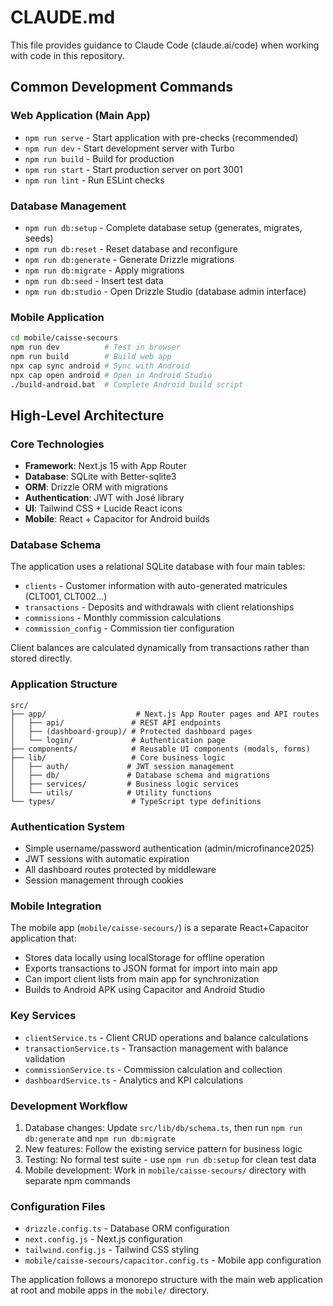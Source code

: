 # CLAUDE.md

This file provides guidance to Claude Code (claude.ai/code) when working with code in this repository.

## Common Development Commands

### Web Application (Main App)
- `npm run serve` - Start application with pre-checks (recommended)
- `npm run dev` - Start development server with Turbo
- `npm run build` - Build for production
- `npm run start` - Start production server on port 3001
- `npm run lint` - Run ESLint checks

### Database Management
- `npm run db:setup` - Complete database setup (generates, migrates, seeds)
- `npm run db:reset` - Reset database and reconfigure
- `npm run db:generate` - Generate Drizzle migrations
- `npm run db:migrate` - Apply migrations
- `npm run db:seed` - Insert test data
- `npm run db:studio` - Open Drizzle Studio (database admin interface)

### Mobile Application
```bash
cd mobile/caisse-secours
npm run dev          # Test in browser
npm run build        # Build web app
npx cap sync android # Sync with Android
npx cap open android # Open in Android Studio
./build-android.bat  # Complete Android build script
```

## High-Level Architecture

### Core Technologies
- **Framework**: Next.js 15 with App Router
- **Database**: SQLite with Better-sqlite3
- **ORM**: Drizzle ORM with migrations
- **Authentication**: JWT with José library
- **UI**: Tailwind CSS + Lucide React icons
- **Mobile**: React + Capacitor for Android builds

### Database Schema
The application uses a relational SQLite database with four main tables:
- `clients` - Customer information with auto-generated matricules (CLT001, CLT002...)
- `transactions` - Deposits and withdrawals with client relationships
- `commissions` - Monthly commission calculations
- `commission_config` - Commission tier configuration

Client balances are calculated dynamically from transactions rather than stored directly.

### Application Structure
```
src/
├── app/                    # Next.js App Router pages and API routes
│   ├── api/               # REST API endpoints
│   ├── (dashboard-group)/ # Protected dashboard pages
│   └── login/             # Authentication page
├── components/            # Reusable UI components (modals, forms)
├── lib/                   # Core business logic
│   ├── auth/             # JWT session management
│   ├── db/               # Database schema and migrations
│   ├── services/         # Business logic services
│   └── utils/            # Utility functions
└── types/                 # TypeScript type definitions
```

### Authentication System
- Simple username/password authentication (admin/microfinance2025)
- JWT sessions with automatic expiration
- All dashboard routes protected by middleware
- Session management through cookies

### Mobile Integration
The mobile app (`mobile/caisse-secours/`) is a separate React+Capacitor application that:
- Stores data locally using localStorage for offline operation
- Exports transactions to JSON format for import into main app
- Can import client lists from main app for synchronization
- Builds to Android APK using Capacitor and Android Studio

### Key Services
- `clientService.ts` - Client CRUD operations and balance calculations
- `transactionService.ts` - Transaction management with balance validation
- `commissionService.ts` - Commission calculation and collection
- `dashboardService.ts` - Analytics and KPI calculations

### Development Workflow
1. Database changes: Update `src/lib/db/schema.ts`, then run `npm run db:generate` and `npm run db:migrate`
2. New features: Follow the existing service pattern for business logic
3. Testing: No formal test suite - use `npm run db:setup` for clean test data
4. Mobile development: Work in `mobile/caisse-secours/` directory with separate npm commands

### Configuration Files
- `drizzle.config.ts` - Database ORM configuration
- `next.config.js` - Next.js configuration
- `tailwind.config.js` - Tailwind CSS styling
- `mobile/caisse-secours/capacitor.config.ts` - Mobile app configuration

The application follows a monorepo structure with the main web application at root and mobile apps in the `mobile/` directory.
